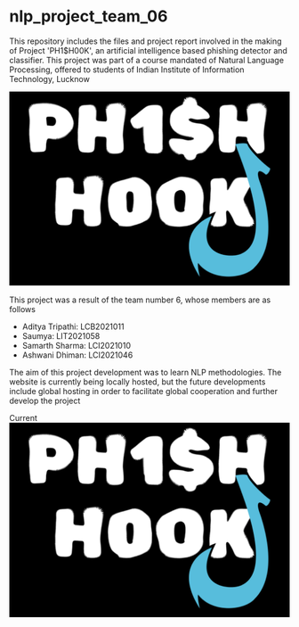 # nlp_project_team_06


This repository includes the files and project report involved in the making of Project 'PH1$H00K', an artificial intelligence based phishing detector and classifier. This project was part of a course mandated of 
Natural Language Processing, offered to students of Indian Institute of Information Technology, Lucknow


![Alt text](PhishHook.png)

This project was a result of the team number 6, whose members are as follows
  * Aditya Tripathi: LCB2021011
  * Saumya: LIT2021058
  * Samarth Sharma: LCI2021010
  * Ashwani Dhiman: LCI2021046


The aim of this project development was to learn NLP methodologies. The website is currently being locally hosted, but the future developments include global hosting in order to facilitate global cooperation and further develop the project

Current 
![Alt text](PhishHook.png)
